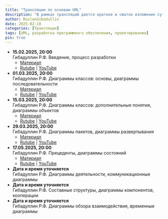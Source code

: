 ```yaml
---
title: "Трансляции по основам UML"
description: "В рамках трансляций дается краткое и сжатое изложение сути UML и особенностей применения этого языка в современном процессе разработки программного обеспечения. Описываются все главные типы диаграмм UML, рассказывается, для чего они предназначены и какие нотации применяются при их создании и чтении. Это диаграммы классов, последовательности, объектов, пакетов, развертывания, прецедентов, состояний, деятельности, составных структур, компонентов, обзора взаимодействия, коммуникационные и временные."
author: RuslanGibadullin
date: 2025-02-10
categories: [Трансляции]
tags: [UML, разработка программного обеспечения, проектирование]
pin: true
---
```


- **15.02.2025, 20:00**  
  Гибадуллин Р.Ф. Введение, процесс разработки
  - [Материал](https://csharpcooking.github.io/theory/Osnovy-UML-1-Vvedenie-Protcess-Razrabotki.pdf)
  - [Rutube](https://rutube.ru/video/b6838121f21b9ca03ebf2d5d04132314/) | [YouTube](https://youtu.be/zudJeVCwgQw)
- **01.03.2025, 20:00**  
  Гибадуллин Р.Ф. Диаграммы классов: основы, диаграммы последовательности  
  - [Материал](https://csharpcooking.github.io/theory/Osnovy-UML-2-Class-Diagrams-Basics-Sequence-Diagrams.pdf)
  - [Rutube](https://rutube.ru/video/254c93686bf3cdcff10faa67d6343933/) | [YouTube](https://youtu.be/Q3SkZHmAUqY)
- **15.03.2025, 20:00**  
  Гибадуллин Р.Ф. Диаграммы классов: дополнительные понятия, диаграммы объектов  
  - [Материал](https://csharpcooking.github.io/theory/Osnovy-UML-3-Class-Diagrams-Additional-Concepts-Object-Diagrams.pdf)
  - [Rutube](https://rutube.ru/video/c15bc766420d2cafc9f94b758116b22e/) | [YouTube](https://youtu.be/7WlB3GyvQO0)
- **29.03.2025, 20:00**  
  Гибадуллин Р.Ф. Диаграммы пакетов, диаграммы развертывания  
  - [Материал](https://csharpcooking.github.io/theory/Osnovy-UML-4-Package-Diagrams-Deployment-Diagrams.pdf)
  - [Rutube](https://rutube.ru/video/e2923d967795fc6d41253dcea96073a8/) | [YouTube](https://youtu.be/t3Ua8qnSW8U)
- **17.05.2025, 20:00**  
  Гибадуллин Р.Ф. Прецеденты, диаграммы состояний  
  - [Материал](https://csharpcooking.github.io/theory/Osnovy-UML-5-Precedents-State-Diagrams.pdf)
  - [Rutube](https://rutube.ru/video/e6e60d92b904d3b568c65b7db682dcc7/) | [YouTube](https://youtu.be/74-ML2oKsko)
- **Дата и время уточняется**  
  Гибадуллин Р.Ф.  Диаграммы деятельности, коммуникационные диаграммы  
- **Дата и время уточняется**  
  Гибадуллин Р.Ф. Составные структуры, диаграммы компонентов, кооперации 
- **Дата и время уточняется**  
  Гибадуллин Р.Ф. Диаграммы обзора взаимодействия, временные диаграммы  
